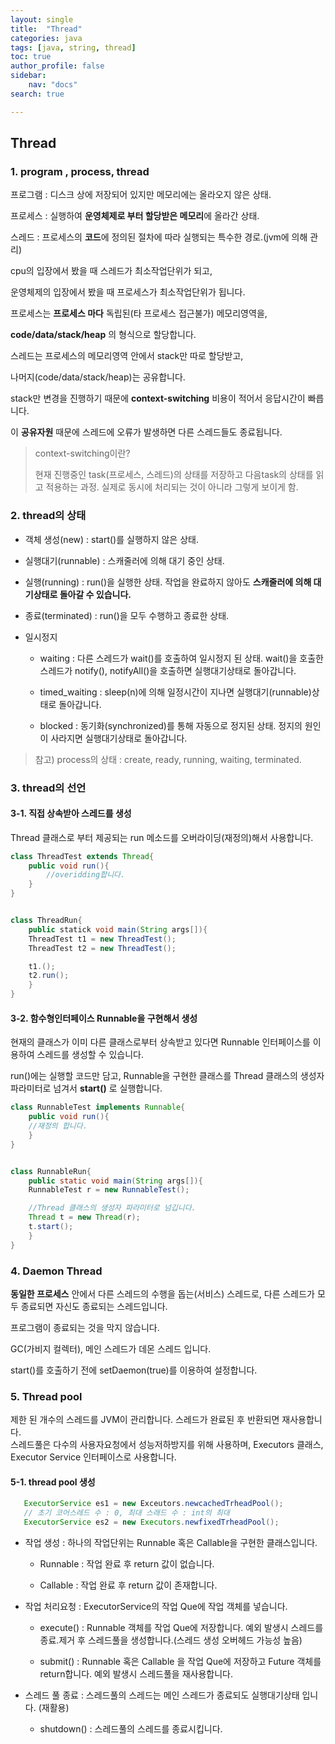```yaml
---
layout: single
title:  "Thread"
categories: java
tags: [java, string, thread]
toc: true
author_profile: false
sidebar:
    nav: "docs"
search: true

---
```


## Thread

### 1. program , process, thread

프로그램 : 디스크 상에 저장되어 있지만 메모리에는 올라오지 않은 상태.  

프로세스 : 실행하여 **운영체제로 부터 할당받은 메모리**에 올라간 상태.   

스레드 : 프로세스의 **코드**에 정의된 절차에 따라 실행되는 특수한 경로.(jvm에 의해 관리)  

cpu의 입장에서 봤을 때 스레드가 최소작업단위가 되고,   

운영체제의 입장에서 봤을 때 프로세스가 최소작업단위가 됩니다.  

프로세스는 **프로세스 마다** 독립된(타 프로세스 접근불가) 메모리영역을,  

**code/data/stack/heap** 의 형식으로 할당합니다.  

스레드는 프로세스의 메모리영역 안에서 stack만 따로 할당받고,  

나머지(code/data/stack/heap)는 공유합니다.   

stack만 변경을 진행하기 때문에 __context-switching__ 비용이 적어서 응답시간이 빠릅니다.  

이 **공유자원** 때문에 스레드에 오류가 발생하면 다른 스레드들도 종료됩니다.  

> context-switching이란?
> 
> 현재 진행중인 task(프로세스, 스레드)의 상태를 저장하고 다음task의 상태를 읽고 적용하는 과정. 실제로 동시에 처리되는 것이 아니라 그렇게 보이게 함.

### 2. thread의 상태

- 객체 생성(new) : start()를 실행하지 않은 상태.

- 실행대기(runnable) : 스캐줄러에 의해 대기 중인 상태.

- 실행(running) : run()을 실행한 상태. 작업을 완료하지 않아도 __스캐줄러에 의해 대기상태로 돌아갈 수 있습니다.__

- 종료(terminated) : run()을 모두 수행하고 종료한 상태.

- 일시정지
  
  - waiting : 다른 스레드가 wait()를 호출하여 일시정지 된 상태. wait()을 호출한 스레드가 notify(), notifyAll()을 호출하면 실행대기상태로 돌아갑니다.
  
  - timed_waiting : sleep(n)에 의해 일정시간이 지나면 실행대기(runnable)상태로 돌아갑니다.
  
  - blocked : 동기화(synchronized)를 통해 자동으로 정지된 상태. 정지의 원인이 사라지면 실행대기상태로 돌아갑니다.

> 참고) process의 상태 : create, ready, running, waiting, terminated.

### 3. thread의 선언

#### 3-1. 직접 상속받아 스레드를 생성

Thread 클래스로 부터 제공되는 run 메소드를 오버라이딩(재정의)해서 사용합니다.

```java
class ThreadTest extends Thread{
    public void run(){
        //overidding합니다.
    }
}


class ThreadRun{
    public statick void main(String args[]){
    ThreadTest t1 = new ThreadTest();
    ThreadTest t2 = new ThreadTest();

    t1.();
    t2.run();
    }
}
```

#### 3-2. 함수형인터페이스 Runnable을 구현해서 생성

현재의 클래스가 이미 다른 클래스로부터 상속받고 있다면 Runnable 인터페이스를 이용하여 스레드를 생성할 수 있습니다.

run()에는 실행할 코드만 담고, Runnable을 구현한 클래스를 Thread 클래스의 생성자 파라미터로 넘겨서 __start()__ 로 실행합니다.

```java
class RunnableTest implements Runnable{
    public void run(){
    //재정의 합니다.
    }
}


class RunnableRun{
    public static void main(String args[]){
    RunnableTest r = new RunnableTest();

    //Thread 클래스의 생성자 파라미터로 넘깁니다.
    Thread t = new Thread(r);
    t.start();
    }
}
```

### 4. Daemon Thread

__동일한 프로세스__ 안에서 다른 스레드의 수행을 돕는(서비스) 스레드로, 다른 스레드가 모두 종료되면 자신도 종료되는 스레드입니다.  

프로그램이 종료되는 것을 막지 않습니다.  

GC(가비지 컬렉터), 메인 스레드가 데몬 스레드 입니다.  

start()를 호출하기 전에 setDaemon(true)를 이용하여 설정합니다.  

### 5. Thread pool

제한 된 개수의 스레드를 JVM이 관리합니다. 스레드가 완료된 후 반환되면 재사용합니다.  
스레드풀은 다수의 사용자요청에서 성능저하방지를 위해 사용하며, Executors 클래스, Executor Service 인터페이스로 사용합니다.  

#### 5-1. thread pool 생성

```java
   ExecutorService es1 = new Exceutors.newcachedTrheadPool();
   // 초기 코어스레드 수 : 0, 최대 스래드 수 : int의 최대        
   ExecutorService es2 = new Executors.newfixedTrheadPool();
```

- 작업 생성 : 하나의 작업단위는 Runnable 혹은 Callable을 구현한 클래스입니다.
  
  - Runnable : 작업 완료 후 return 값이 없습니다.
  
  - Callable : 작업 완료 후 return 값이 존재합니다.

- 작업 처리요청 : ExecutorService의 작업 Que에 작업 객체를 넣습니다.
  
  - execute() : Runnable 객체를 작업 Que에 저장합니다. 예외 발생시 스레드를 종료.제거 후 스레드풀을 생성합니다.(스레드 생성 오버헤드 가능성 높음)
  
  - submit() : Runnable 혹은 Callable 을 작업 Que에 저장하고 Future 객체를 return합니다. 예외 발생시 스레드풀을 재사용합니다.

- 스레드 풀 종료 : 스레드풀의 스레드는 메인 스레드가 종료되도 실행대기상태 입니다. (재활용)
  
  - shutdown() : 스레드풀의 스레드를 종료시킵니다.